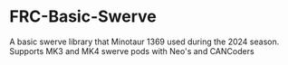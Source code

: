 # FRC-Basic-Swerve
A basic swerve library that Minotaur 1369 used during the 2024 season. Supports MK3 and MK4 swerve pods with Neo's and CANCoders
